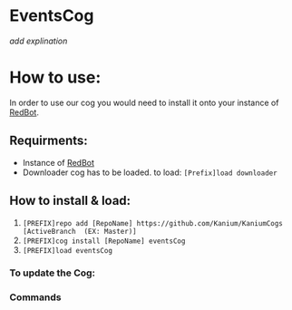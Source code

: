 # EventsCog
*add explination*

# How to use:
In order to use our cog you would need to install it onto your instance of [RedBot](https://github.com/Cog-Creators/Red-DiscordBot).


## Requirments:
- Instance of [RedBot](https://github.com/Cog-Creators/Red-DiscordBot)
- Downloader cog has to be loaded. to load:
    `[Prefix]load downloader`

## How to install & load:
1. `[PREFIX]repo add [RepoName] https://github.com/Kanium/KaniumCogs [ActiveBranch  (EX: Master)] `
2. `[PREFIX]cog install [RepoName] eventsCog`
3. `[PREFIX]load eventsCog`

### To update the Cog:
### Commands
